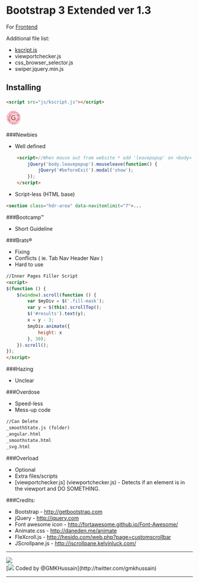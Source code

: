 # Bootstrap 3 Extended ver 1.3
For [Frontend](#frontend) 


Additional file list:
* [kscript.js](#kscript.js)
* viewportchecker.js
* css_browser_selector.js
* swiper.jquery.min.js


## Installing

```html
<script src="js/kscript.js"></script>
```

<img src="https://github.com/gmkhussain/frontend/blob/master/images/favicon.png" width="auto" height="40" alt="favicon">

###Newbies
* Well defined
```html
	<script>//When mouse out from website * add 'leavepopup' on <body>
		jQuery('body.leavepopup').mouseleave(function() {
			jQuery('#beforeExit').modal('show');
		});
	</script>
```

* Script-less (HTML base)
```html
<section class="hdr-area" data-navitemlimit="7">...
```

###Bootcamp™
* Short Guideline


###Brats®
* Fixing
* Conflicts ( ie. Tab Nav Header Nav )
* Hard to use 
```html
//Inner Pages Filler Script
<script>
$(function () {
    $(window).scroll(function () {
        var $myDiv = $('.fill-mask');
        var y = $(this).scrollTop();
        $('#results').text(y);
        x = y - 3;
        $myDiv.animate({
            height: x
        }, 30);
    }).scroll();
});
</script>
```

###Hazing
* Unclear


###Overdose
* Speed-less
* Mess-up code

```html
//Can Delete
_smoothState.js (folder)
_angular.html
_smoothstate.html
_svg.html
```


###Overload
* Optional 
* Extra files/scripts
* [viewportchecker.js] (viewportchecker.js) - Detects if an element is in the viewport and DO SOMETHING.



###Credits:
* Bootstrap - http://getbootstrap.com
* jQuery - http://jquery.com
* Font awesome icon - http://fortawesome.github.io/Font-Awesome/
* Animate.css - http://daneden.me/animate
* FleXcroll.js - http://hesido.com/web.php?page=customscrollbar
* JScrollpane.js - http://jscrollpane.kelvinluck.com/


<hr/>
<img src="https://mir-s3-cdn-cf.behance.net/project_modules/disp/dd563b20465955.562fed481f5b4.gif" />
<br/>
[<img src="https://cdn1.iconfinder.com/data/icons/logotypes/32/twitter-128.png" width="auto" height="32" /> Coded by @GMKHussain](http://twitter.com/gmkhussain)
<hr/>